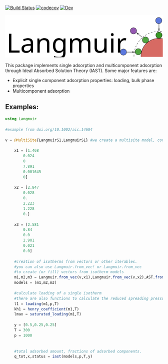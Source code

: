 [![Build Status](https://github.com/ClapeyronThermo/Langmuir.jl/actions/workflows/CI.yml/badge.svg?branch=main)](https://github.com/ClapeyronThermo/Langmuir.jl/actions/workflows/CI.yml?query=branch%3Amain) [![codecov](https://codecov.io/gh/ClapeyronThermo/Langmuir.jl/branch/main/graph/badge.svg?token=ZVGGR4AAFB)](https://codecov.io/gh/ClapeyronThermo/Langmuir.jl) [![Dev](https://img.shields.io/badge/docs-dev-blue.svg)](https://clapeyronthermo.github.io/Langmuir.jl/dev)

![logo](/docs/Langmuir_logo.svg)

This package implements single adsorption and multicomponent adsorption through Ideal Absorbed Solution Theory (IAST). Some major features are:

- Explicit single component adsorption properties: loading, bulk phase properties
- Multicomponent adsorption 

## Examples:

```julia
using Langmuir

#example from doi.org/10.1002/aic.14684

v = @MultiSite{LangmuirS1,LangmuirS1} #we create a multisite model, consisting

    x1 = [1.468
        0.024
        0
        7.891
        0.001645
        0]

    x2 = [2.847
        0.028
        0.
        2.223
        1.228
        0.]

    x3 = [2.581
        0.84
        0.0
        2.901
        0.021
        0.0]

    #creation of isotherms from vectors or other iterables.
    #you can also use Langmuir.from_vec! or Langmuir.from_vec
    #to create (or fill) vectors from isotherm models
    m1,m2,m3 = Langmuir.from_vec(v,x1),Langmuir.from_vec(v,x2),AST.from_vec(v,x3)
    models = (m1,m2,m3)

    #calculate loading of a single isotherm
    #there are also functions to calculate the reduced spreading pressure, and inverse algorithms
    l1 = loading(m1,p,T)
    kh1 = henry_coefficient(m1,T)
    lmax = saturated_loading(m1,T)

    y = [0.5,0.25,0.25]
    T = 300
    p = 1000

    
    #total adsorbed amount, fractions of adsorbed components.
    q_tot,x,status = iast(models,p,T,y) 
```
